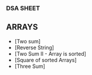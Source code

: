 ### DSA SHEET

## ARRAYS
- [Two sum]
- [Reverse String]
- [Two Sum II - Array is sorted]
- [Square of sorted Arrays]
- [Three Sum]
